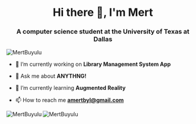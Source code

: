 <h1 align="center">Hi there 👋, I'm Mert</h1>
<h3 align="center">A computer science student at the University of Texas at Dallas</h3>

<p align="left"> <img src="https://komarev.com/ghpvc/?username=MertBuyulu&label=Profile%20views&color=0e75b6&style=flat" alt="MertBuyulu" /> </p>

- 🔭 I’m currently working on **Library Management System App**

- 💬 Ask me about **ANYTHNG!**

- 🌱 I’m currently learning **Augmented Reality**

- 📫 How to reach me **amertbyl@gmail.com**

<p><img align="left" src="https://github-readme-stats.vercel.app/api/top-langs?username=MertBuyulu&show_icons=true&locale=en&layout=compact&theme=tokyonight" alt="MertBuyulu" /></p>

<p><img align="center" src="https://github-readme-streak-stats.herokuapp.com/?user=MertBuyulu&&theme=tokyonight" alt="MertBuyulu" /></p>
